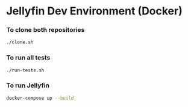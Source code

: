 # Jellyfin Dev Environment (Docker)

### To clone both repositories

```bash
./clone.sh
```

### To run all tests

```bash
./run-tests.sh
```

### To run Jellyfin

```bash
docker-compose up --build
```
